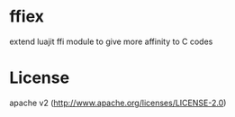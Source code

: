 ffiex
=====

extend luajit ffi module to give more affinity to C codes

License
=======
apache v2 (http://www.apache.org/licenses/LICENSE-2.0)
